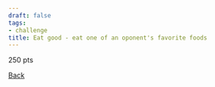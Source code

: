 ```yaml
---
draft: false
tags:
- challenge
title: Eat good - eat one of an oponent's favorite foods
---
```

250 pts

[Back](https://shadybraden.com/jetlag) 
